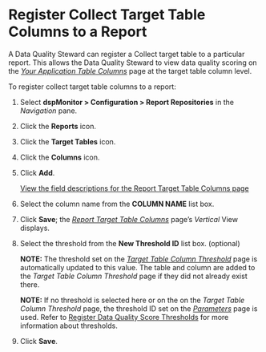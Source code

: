 # Register Collect Target Table Columns to a Report

A Data Quality Steward can register a Collect target table to a
particular report. This allows the Data Quality Steward to view data
quality scoring on the *[Your Application Table
Columns](../Page_Desc/Your_Application_Table_Columns.htm)* page at the
target table column level.

To register collect target table columns to a report:

1.  Select **dspMonitor \> Configuration \> Report Repositories** in the
    *Navigation* pane.

2.  Click the **Reports** icon.

3.  Click the **Target Tables** icon.

4.  Click the **Columns** icon.

5.  Click **Add**.
    
    [View the field descriptions for the Report Target Table Columns
    page](../Page_Desc/Report_Target_Table_Columns.htm)

6.  Select the column name from the **COLUMN NAME** list box.

7.  Click **Save**; the *[Report Target Table
    Columns](../Page_Desc/Report_Target_Table_Columns.htm)* page’s
    *Vertical* View displays.

8.  Select the threshold from the **New Threshold ID** list box.
    (optional)
    
    **NOTE:** The threshold set on the *[Target Table Column
    Threshold](../Page_Desc/Target_Table_Column_Threshold.htm)* page is
    automatically updated to this value. The table and column are added
    to the *Target Table Column Threshold* page if they did not already
    exist there.
    
    **NOTE:** If no threshold is selected here or on the on the *Target
    Table Column Threshold* page, the threshold ID set on the
    *[Parameters](../Page_Desc/Parameters.htm)* page is used. Refer to
    [Register Data Quality Score
    Thresholds](Populate_Configuration_Tables.htm#Register_Data_Quality_Score_Thresholds)
    for more information about thresholds.

9.  Click **Save**.
